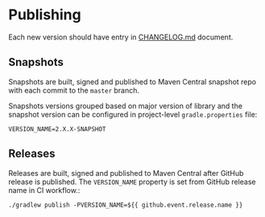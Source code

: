 # Publishing

Each new version should have entry in [CHANGELOG.md](./CHANGELOG.md) document.

## Snapshots

Snapshots are built, signed and published to Maven Central snapshot repo with each commit to the `master` branch.

Snapshots versions grouped based on major version of library and the snapshot version can be configured in project-level `gradle.properties` file:
```properties
VERSION_NAME=2.X.X-SNAPSHOT
```

## Releases

Releases are built, signed and published to Maven Central after GitHub release is published. The `VERSION_NAME` property is set from GitHub release name in CI workflow.:
```shell
./gradlew publish -PVERSION_NAME=${{ github.event.release.name }}
```
